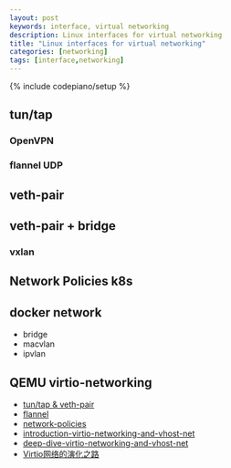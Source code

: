 ```yaml
---
layout: post
keywords: interface, virtual networking
description: Linux interfaces for virtual networking
title: "Linux interfaces for virtual networking"
categories: [networking]
tags: [interface,networking]
---
```

{% include codepiano/setup %}

## tun/tap

### OpenVPN

### flannel UDP

## veth-pair

## veth-pair + bridge

### vxlan

## Network Policies k8s

## docker network

* bridge
* macvlan
* ipvlan

## QEMU virtio-networking

* [tun/tap & veth-pair](https://www.sobyte.net/post/2022-07/cloud-native-virtual-networking/)
* [flannel](https://github.com/flannel-io/flannel#deploying-flannel-manually)
* [network-policies](https://kubernetes.io/docs/concepts/services-networking/network-policies/)
* [introduction-virtio-networking-and-vhost-net](https://www.redhat.com/en/blog/introduction-virtio-networking-and-vhost-net)
* [deep-dive-virtio-networking-and-vhost-net](https://www.redhat.com/en/blog/deep-dive-virtio-networking-and-vhost-net)
* [Virtio网络的演化之路](https://cloud.tencent.com/developer/beta/article/1540284)